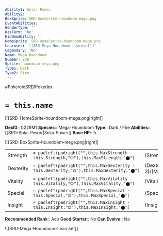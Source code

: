 ```yaml
---
Ability1: Solar Power
Ability2: ''
BoxSprite: SRD-BoxSprite-houndoom-mega.png
EventAbilities: ''
GenderType: ''
HasForm: 'No'
HiddenAbility: ''
HomeSprite: SRD-HomeSprite-houndoom-mega.png
Learnset: '[[SRD-Mega-Houndoom-Learnset]]'
Legendary: 'No'
Name: Mega-Houndoom
Number: 229
Sprite: houndoom-mega.png
Type1: Dark
Type2: Fire
---
```


#PokeroleSRD/Pokedex

# `= this.name`

![[SRD-HomeSprite-houndoom-mega.png|right]]

**DexID**:: 0229M1
**Species**:: Mega-Houndoom
**Type**:: Dark / Fire
**Abilities**:: [[SRD-Solar Power|Solar Power]]
**Base HP**:: 5

![[SRD-BoxSprite-houndoom-mega.png|right]]

|           |                                                                                        |                                          |
| --------- | -------------------------------------------------------------------------------------- | ---------------------------------------- |
| Strength  | `= padleft(padright("",this.MaxStrength - this.Strength,"⭘"),this.MaxStrength,"⬤")`    | (Strength::2)/(MaxStrength::5)   |
| Dexterity | `= padleft(padright("",this.MaxDexterity - this.Dexterity,"⭘"),this.MaxDexterity,"⬤")` | (Dexterity:: 3)/(MaxDexterity::6) |
| Vitality  | `= padleft(padright("",this.MaxVitality - this.Vitality,"⭘"),this.MaxVitality,"⬤")`    | (Vitality::2)/(MaxVitality::5)   |
| Special   | `= padleft(padright("",this.MaxSpecial - this.Special,"⭘"),this.MaxSpecial,"⬤")`       | (Special::4)/(MaxSpecial::8)     |
| Insight   | `= padleft(padright("",this.MaxInsight - this.Insight,"⭘"),this.MaxInsight,"⬤")`       | (Insight::2)/(MaxInsight::5)     |

**Recommended Rank**:: Ace
**Good Starter**:: No
**Can Evolve**:: No

![[SRD-Mega-Houndoom-Learnset]]